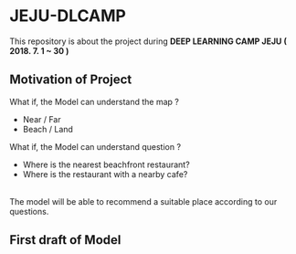 # JEJU-DLCAMP

This repository is about the project during **DEEP LEARNING CAMP JEJU ( 2018. 7. 1 ~ 30 )**

## Motivation of Project

What if, the Model can understand the map ?
  * Near / Far
  * Beach / Land
  
  
What if, the Model can understand question ?
  * Where is the nearest beachfront restaurant?
  * Where is the restaurant with a nearby cafe?
  
<br/>
The model will be able to recommend a suitable place according to our questions.

## First draft of Model
